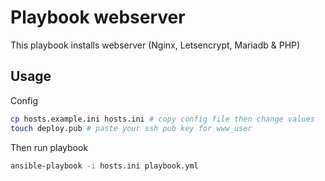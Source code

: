 # Playbook webserver

This playbook installs webserver (Nginx, Letsencrypt, Mariadb & PHP)

## Usage

Config
```bash
cp hosts.example.ini hosts.ini # copy config file then change values
touch deploy.pub # paste your ssh pub key for www_user
```

Then run playbook
```bash
ansible-playbook -i hosts.ini playbook.yml
```
